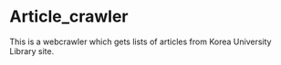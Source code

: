 # Article_crawler
This is a webcrawler which gets lists of articles from Korea University Library site. 

